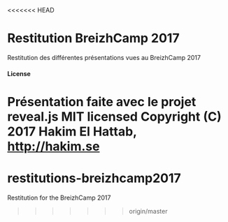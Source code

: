 <<<<<<< HEAD
# Restitution BreizhCamp 2017
Restitution des différentes présentations vues au BreizhCamp 2017


#### License
Présentation faite avec le projet reveal.js
MIT licensed
Copyright (C) 2017 Hakim El Hattab, http://hakim.se
=======
# restitutions-breizhcamp2017
Restitution for the BreizhCamp 2017
>>>>>>> origin/master
